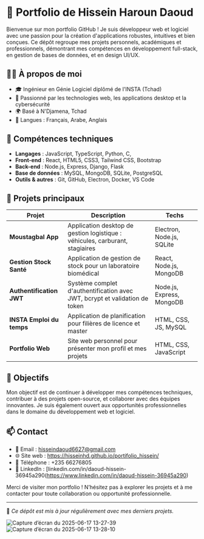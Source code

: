 # 💼 Portfolio de Hissein Haroun Daoud

Bienvenue sur mon portfolio GitHub ! Je suis développeur web et logiciel avec une passion pour la création d'applications robustes, intuitives et bien conçues. Ce dépôt regroupe mes projets personnels, académiques et professionnels, démontrant mes compétences en développement full-stack, en gestion de bases de données, et en design UI/UX.

## 🧑‍💻 À propos de moi

- 🎓 Ingénieur en Génie Logiciel diplômé de l'INSTA (Tchad)
- 🧠 Passionné par les technologies web, les applications desktop et la cybersécurité
- 🌍 Basé à N'Djamena, Tchad
- 💬 Langues : Français, Arabe, Anglais

## 🔧 Compétences techniques

- **Langages** : JavaScript, TypeScript, Python, C, 
- **Front-end** : React, HTML5, CSS3, Tailwind CSS, Bootstrap
- **Back-end** : Node.js, Express, Django, Flask
- **Base de données** : MySQL, MongoDB, SQLite, PostgreSQL
- **Outils & autres** : Git, GitHub, Electron, Docker, VS Code

## 📁 Projets principaux

| Projet | Description | Techs |
|--------|-------------|-------|
| **Moustagbal App** | Application desktop de gestion logistique : véhicules, carburant, stagiaires | Electron, Node.js, SQLite |
| **Gestion Stock Santé** | Application de gestion de stock pour un laboratoire biomédical | React, Node.js, MongoDB |
| **Authentification JWT** | Système complet d'authentification avec JWT, bcrypt et validation de token | Node.js, Express, MongoDB |
| **INSTA Emploi du temps** | Application de planification pour filières de licence et master | HTML, CSS, JS, MySQL |
| **Portfolio Web** | Site web personnel pour présenter mon profil et mes projets | HTML, CSS, JavaScript |

## 🚀 Objectifs

Mon objectif est de continuer à développer mes compétences techniques, contribuer à des projets open-source, et collaborer avec des équipes innovantes. Je suis également ouvert aux opportunités professionnelles dans le domaine du développement web et logiciel.

## 📫 Contact

- 📧 Email : hisseindaoud6627@gmail.com  
- 🌐 Site web : https://hisseinhd.github.io/portifolio_hissein/
- 📱 Téléphone : +235 66276805  
- 🔗 LinkedIn : [linkedin.com/in/daoud-hissein-36945a290(https://www.linkedin.com/in/daoud-hissein-36945a290)

Merci de visiter mon portfolio ! N’hésitez pas à explorer les projets et à me contacter pour toute collaboration ou opportunité professionnelle.

---

🔖 *Ce dépôt est mis à jour régulièrement avec mes derniers projets.*

![Capture d’écran du 2025-06-17 13-27-39](https://github.com/user-attachments/assets/6762b813-8799-47e6-94dd-1807936f6752)
![Capture d’écran du 2025-06-17 13-28-10](https://github.com/user-attachments/assets/ce385e9d-e650-45be-9fd7-3f0eef68f414)
